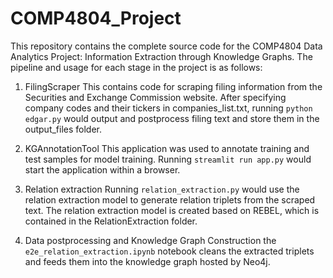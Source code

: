 # COMP4804_Project
This repository contains the complete source code for the COMP4804 Data Analytics Project: Information Extraction through Knowledge Graphs. 
The pipeline and usage for each stage in the project is as follows:

1. FilingScraper
This contains code for scraping filing information from the Securities and Exchange Commission website. After specifying company codes and their tickers in companies_list.txt, running `python edgar.py` would output and postprocess filing text and store them in the output_files folder.

2. KGAnnotationTool
This application was used to annotate training and test samples for model training. Running `streamlit run app.py` would start the application within a browser.

3. Relation extraction
Running `relation_extraction.py` would use the  relation extraction model to generate relation triplets from the scraped text. The relation extraction model is created based on REBEL, which is contained in the RelationExtraction folder. 

4. Data postprocessing and Knowledge Graph Construction
the `e2e_relation_extraction.ipynb` notebook cleans the extracted triplets and feeds them into the knowledge graph hosted by Neo4j.
